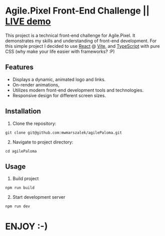 # Agile.Pixel Front-End Challenge || [LIVE demo](https://agilepaloma.mwmarszalek.dev)


This project is a technical front-end challenge for Agile.Pixel. It demonstrates my skills and understanding of front-end development. For this simple project I decided to use [React](https://reactjs.org/) @ [Vite](https://vitejs.dev/), and [TypeScript](https://www.typescriptlang.org/) with pure CSS (why make your life easier with frameworks? :P)

## Features

- Displays a dynamic, animated logo and links.
- On-render animations,
- Utilizes modern front-end development tools and technologies.
- Responsive design for different screen sizes.

## Installation

1. Clone the repository:

```
git clone git@github.com:mwmarszalek/agilePaloma.git
```

2. Navigate to project directory:

```
cd agilePaloma
```

## Usage

1. Build project

```
npm run build
```

2. Start development server

```
npm run dev
```

# ENJOY :-)

